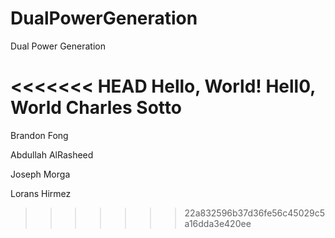 # DualPowerGeneration
Dual Power Generation

<<<<<<< HEAD
Hello, World!
Hell0, World
Charles Sotto
=======
Brandon Fong

Abdullah AlRasheed

Joseph Morga

Lorans Hirmez
>>>>>>> 22a832596b37d36fe56c45029c5a16dda3e420ee
